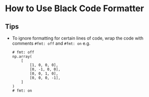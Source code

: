 # How to Use Black Code Formatter

## Tips
* To ignore formatting for certain lines of code, wrap the code with comments `#fmt: off` and `#fmt: on`  e.g.
    ```
    # fmt: off
    np.array(
        [
            [1, 0, 0, 0],
            [0, -1, 0, 0],
            [0, 0, 1, 0],
            [0, 0, 0, -1],
        ]
    )
    # fmt: on
    ```